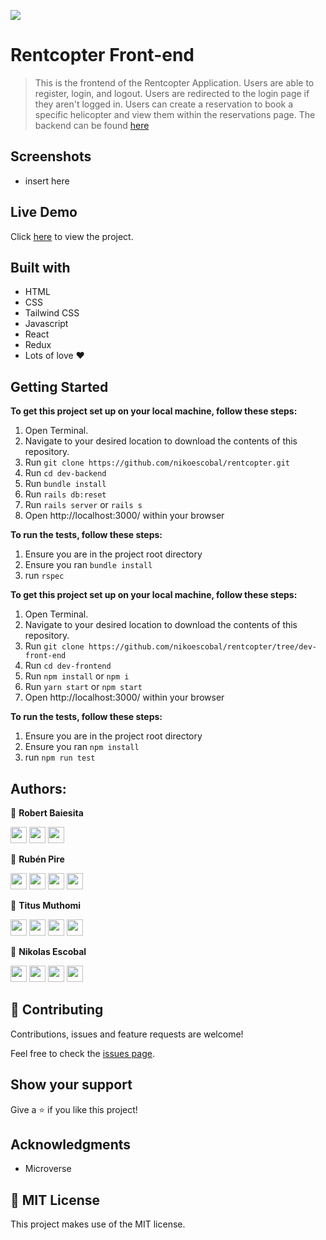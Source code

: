 ![](https://img.shields.io/badge/Microverse-blueviolet)

# Rentcopter Front-end
> This is the frontend of the Rentcopter Application. Users are able to register, login, and logout. Users are redirected to the login page if they aren't logged in. Users can create a reservation to book a specific helicopter and view them within the reservations page. The backend can be found [here](https://github.com/nikoescobal/rentcopter/tree/dev-back-end)

## Screenshots
- insert here

## Live Demo
Click [here](https://mystifying-raman-4e294e.netlify.app/) to view the project.

## Built with
- HTML
- CSS
- Tailwind CSS
- Javascript
- React
- Redux
- Lots of love :heart:


## Getting Started

**To get this project set up on your local machine, follow these steps:**

1. Open Terminal.
2. Navigate to your desired location to download the contents of this repository.
3. Run `git clone https://github.com/nikoescobal/rentcopter.git`
4. Run `cd dev-backend`
5. Run `bundle install`
6. Run `rails db:reset`
7. Run `rails server` or `rails s`
8. Open http://localhost:3000/ within your browser

**To run the tests, follow these steps:**

1. Ensure you are in the project root directory
2. Ensure you ran `bundle install`
3. run `rspec`

**To get this project set up on your local machine, follow these steps:**

1. Open Terminal.
2. Navigate to your desired location to download the contents of this repository.
3. Run  `git clone https://github.com/nikoescobal/rentcopter/tree/dev-front-end`
4. Run  `cd dev-frontend`
5. Run `npm install` or `npm i`
6. Run `yarn start` or `npm start`
7. Open http://localhost:3000/ within your browser

**To run the tests, follow these steps:**

1. Ensure you are in the project root directory
2. Ensure you ran `npm install`
3. run `npm run test`


## Authors:

👤 **Robert Baiesita**

[<code><img height="26" src="https://cdn.iconscout.com/icon/free/png-256/github-153-675523.png"></code>](https://github.com/reshyresh)
[<code><img height="26" src="https://upload.wikimedia.org/wikipedia/commons/thumb/c/c9/Linkedin.svg/1200px-Linkedin.svg.png"></code>](https://www.linkedin.com/in/reshyresh/)
 <a href="mailto:reshy@protonmail.com?subject=Sup Reshy?"><img height="26" src="https://cdn.worldvectorlogo.com/logos/official-gmail-icon-2020-.svg"></a>

👤 **Rubén Pire**

[<code><img height="26" src="https://cdn.iconscout.com/icon/free/png-256/github-153-675523.png"></code>](https://github.com/rpire)
[<code><img height="26" src="https://upload.wikimedia.org/wikipedia/sco/thumb/9/9f/Twitter_bird_logo_2012.svg/1200px-Twitter_bird_logo_2012.svg.png"></code>](https://twitter.com/RubenPire7)
[<code><img height="26" src="https://upload.wikimedia.org/wikipedia/commons/thumb/c/c9/Linkedin.svg/1200px-Linkedin.svg.png"></code>](https://www.linkedin.com/in/ruben-d-pire/)
 <a href="mailto:rubenpire7@gmail.com?subject=Sup Rubén?"><img height="26" src="https://cdn.worldvectorlogo.com/logos/official-gmail-icon-2020-.svg"></a>
 
 👤 **Titus Muthomi**

[<code><img height="26" src="https://cdn.iconscout.com/icon/free/png-256/github-153-675523.png"></code>](https://github.com/Kalunge)
[<code><img height="26" src="https://upload.wikimedia.org/wikipedia/sco/thumb/9/9f/Twitter_bird_logo_2012.svg/1200px-Twitter_bird_logo_2012.svg.png"></code>](https://twitter.com/titus_muthomi)
[<code><img height="26" src="https://upload.wikimedia.org/wikipedia/commons/thumb/c/c9/Linkedin.svg/1200px-Linkedin.svg.png"></code>](https://www.linkedin.com/in/muthomi-titus-295024181/)
 <a href="mailto:muthomititus@gmail.com?subject=Sup Titus?"><img height="26" src="https://cdn.worldvectorlogo.com/logos/official-gmail-icon-2020-.svg"></a>
  
 👤 **Nikolas Escobal**

[<code><img height="26" src="https://cdn.iconscout.com/icon/free/png-256/github-153-675523.png"></code>](https://github.com/nikoescobal)
[<code><img height="26" src="https://upload.wikimedia.org/wikipedia/sco/thumb/9/9f/Twitter_bird_logo_2012.svg/1200px-Twitter_bird_logo_2012.svg.png"></code>](https://twitter.com/nikoescobal)
[<code><img height="26" src="https://upload.wikimedia.org/wikipedia/commons/thumb/c/c9/Linkedin.svg/1200px-Linkedin.svg.png"></code>](https://www.linkedin.com/in/nikolas-escobal/)
 <a href="mailto:niko.escobal@gmail.com?subject=Sup Niko?"><img height="26" src="https://cdn.worldvectorlogo.com/logos/official-gmail-icon-2020-.svg"></a>

## 🤝 Contributing

Contributions, issues and feature requests are welcome!


Feel free to check the [issues page](https://github.com/nikoescobal/rentcopter/issues).
## Show your support

Give a ⭐️ if you like this project!

## Acknowledgments

- Microverse

## 📝 MIT License

This project makes use of the MIT license.

